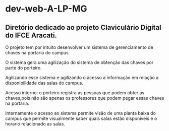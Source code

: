 # dev-web-A-LP-MG
## Diretório dedicado ao projeto Claviculário Digital do IFCE Aracati.
O projeto tem por intuito desenvolver um sistema de gerenciamento de chaves na portaria do campus.

O sistema gera uma agilização do sistema de obtenção das chaves por parte do porteiro.

Agilizando esse sistema e agilizando o acesso a informação em relação a disponibilidade das salas do campus.

Acesso interno: o porteiro registra as pessoas que podem obter as chaves,pois não são apenas os professores que podem pegar essas chaves na portaria.

Internamente o acesso ao sistema permite visão de uma planta baixa do campus que permite visualmente saber quais salas estão disponiveis e o horario relacionado as salas.
